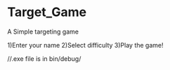 # Target_Game
A Simple targeting game

1)Enter your name
2)Select difficulty
3)Play the game!

//.exe file is in bin/debug/
